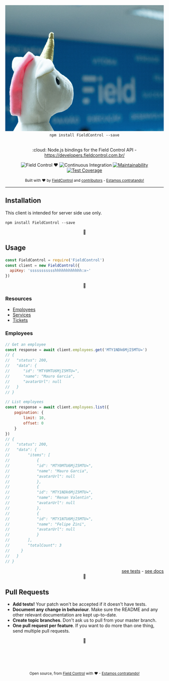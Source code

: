 <div align="center">
  <a target="_blank" href="https://fieldcontrol.com.br/"><img src=".github/static/cover.jpeg" alt="FieldControl Cover" height="400px"></a>
  <div><code>npm install FieldControl --save</code></div>
  <br>
  <p>
    :cloud: Node.js bindings for the Field Control API - <a target="_blank" href="https://developers.fieldcontrol.com.br/">https://developers.fieldcontrol.com.br/</a>
  </p>
  <p>

![Field Control ♥](https://img.shields.io/badge/Field%20Control-%20%20%20%20%20%20♥-blue.svg)
![Continuous Integration](https://github.com/FieldControl/carchost-node/workflows/Continuous%20Integration/badge.svg)
[![Maintainability](https://api.codeclimate.com/v1/badges/413959ae9e77c5c1d9a7/maintainability)](https://codeclimate.com/github/FieldControl/carchost-node/maintainability)
[![Test Coverage](https://api.codeclimate.com/v1/badges/413959ae9e77c5c1d9a7/test_coverage)](https://codeclimate.com/github/FieldControl/carchost-node/test_coverage)

  </p>
  <small>
    Built with ❤ by 
      <a href="https://github.com/FieldControl">FieldControl</a> and
      <a href="https://github.com/FieldControl/contaazul/graphs/contributors">contributors</a> - <a href="https://fieldcontrol.com.br/vaga-para-desenvolvedor.html?utm_source=github&utm_medium=opensource&utm_campaign=carchost-node">Estamos contratando!</a>
  </small>
</div>

---

## Installation

This client is intended for server side use only.

```
npm install FieldControl --save
```

<div align="center">💙</div>

## Usage

```js
const FieldControl = require('FieldControl')
const client = new FieldControl({
  apiKey: 'ssssssssssshhhhhhhhhhhh:x~'
})
```

<div align="center">💙</div>

### Resources
- [Employees](#employees)
- [Services](#services)
- [Tickets](#tickets)

### Employees

```js
// Get an employee
const response = await client.employees.get('MTY1NDk6MjI5MTU=')
// {
//   "status": 200,
//   "data": {
//      "id": "MTY0MTU6MjI5MTU=",
//      "name": "Mauro Garcia",
//      "avatarUrl": null
//   }
// }
```

```js
// List employees
const response = await client.employees.list({
    pagination: {
        limit: 10,
        offset: 0
    }
})
// {
//   "status": 200,
//   "data": {
//        "items": [
//            {
//            "id": "MTY0MTU6MjI5MTU=",
//            "name": "Mauro Garcia",
//            "avatarUrl": null
//            },
//            {
//            "id": "MTY1NDk6MjI5MTU=",
//            "name": "Renan Valentin",
//            "avatarUrl": null
//            },
//            {
//            "id": "MTY1NTU6MjI5MTU=",
//            "name": "Felipe Zini",
//            "avatarUrl": null
//            }
//        ],
//        "totalCount": 3
//     }
//   }
// }
```
<div align="right">
  <a href="https://github.com/FieldControl/carchost-node/blob/master/test/resources/employee.spec.js" target="_blank">see tests</a> - <a href="https://developers.fieldcontrol.com.br/#colaboradores" target="_blank">see docs</a>
</div>

<div align="center">💙</div>

## Pull Requests

- **Add tests!** Your patch won't be accepted if it doesn't have tests.
- **Document any change in behaviour**. Make sure the README and any other
  relevant documentation are kept up-to-date.
- **Create topic branches**. Don't ask us to pull from your master branch.
- **One pull request per feature**. If you want to do more than one thing, send
  multiple pull requests.

<div align="center">💙</div>

<div align="center">
  <br/>
  <br/>
  <br/>
  <br/>
</div>

<div align="center">
  <p>
    <sub>
      Open source, from <a href="https://instagram.com/fieldcontrolapp" target="_blank">Field Control</a> with ❤ - <a href="https://fieldcontrol.com.br/vaga-para-desenvolvedor.html?utm_source=github&utm_medium=opensource&utm_campaign=carchost-node">Estamos contratando!</a>
    </sub>
  </p> 
</div>